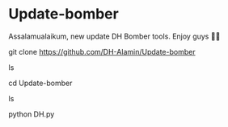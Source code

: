 # Update-bomber
Assalamualaikum, new update DH Bomber tools. Enjoy guys 🥀💞


git clone https://github.com/DH-Alamin/Update-bomber

ls

cd Update-bomber

ls

python DH.py
